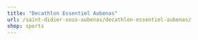```yaml
---
title: "Decathlon Essentiel Aubenas"
url: /saint-didier-sous-aubenas/decathlon-essentiel-aubenas/
shop: sports
---
```

